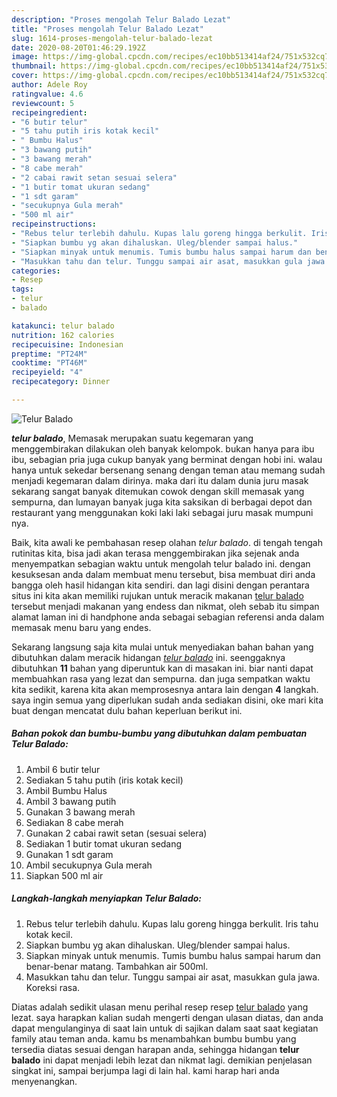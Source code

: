 ```yaml
---
description: "Proses mengolah Telur Balado Lezat"
title: "Proses mengolah Telur Balado Lezat"
slug: 1614-proses-mengolah-telur-balado-lezat
date: 2020-08-20T01:46:29.192Z
image: https://img-global.cpcdn.com/recipes/ec10bb513414af24/751x532cq70/telur-balado-foto-resep-utama.jpg
thumbnail: https://img-global.cpcdn.com/recipes/ec10bb513414af24/751x532cq70/telur-balado-foto-resep-utama.jpg
cover: https://img-global.cpcdn.com/recipes/ec10bb513414af24/751x532cq70/telur-balado-foto-resep-utama.jpg
author: Adele Roy
ratingvalue: 4.6
reviewcount: 5
recipeingredient:
- "6 butir telur"
- "5 tahu putih iris kotak kecil"
- " Bumbu Halus"
- "3 bawang putih"
- "3 bawang merah"
- "8 cabe merah"
- "2 cabai rawit setan sesuai selera"
- "1 butir tomat ukuran sedang"
- "1 sdt garam"
- "secukupnya Gula merah"
- "500 ml air"
recipeinstructions:
- "Rebus telur terlebih dahulu. Kupas lalu goreng hingga berkulit. Iris tahu kotak kecil."
- "Siapkan bumbu yg akan dihaluskan. Uleg/blender sampai halus."
- "Siapkan minyak untuk menumis. Tumis bumbu halus sampai harum dan benar-benar matang. Tambahkan air 500ml."
- "Masukkan tahu dan telur. Tunggu sampai air asat, masukkan gula jawa. Koreksi rasa."
categories:
- Resep
tags:
- telur
- balado

katakunci: telur balado 
nutrition: 162 calories
recipecuisine: Indonesian
preptime: "PT24M"
cooktime: "PT46M"
recipeyield: "4"
recipecategory: Dinner

---
```



![Telur Balado](https://img-global.cpcdn.com/recipes/ec10bb513414af24/751x532cq70/telur-balado-foto-resep-utama.jpg)

<b><i>telur balado</i></b>, Memasak merupakan suatu kegemaran yang menggembirakan dilakukan oleh banyak kelompok. bukan hanya para ibu ibu, sebagian pria juga cukup banyak yang berminat dengan hobi ini. walau hanya untuk sekedar bersenang senang dengan teman atau memang sudah menjadi kegemaran dalam dirinya. maka dari itu dalam dunia juru masak sekarang sangat banyak ditemukan cowok dengan skill memasak yang sempurna, dan lumayan banyak juga kita saksikan di berbagai depot dan restaurant yang menggunakan koki laki laki sebagai juru masak mumpuni nya.

Baik, kita awali ke pembahasan resep olahan <i>telur balado</i>. di tengah tengah rutinitas kita, bisa jadi akan terasa menggembirakan jika sejenak anda menyempatkan sebagian waktu untuk mengolah telur balado ini. dengan kesuksesan anda dalam membuat menu tersebut, bisa membuat diri anda bangga oleh hasil hidangan kita sendiri. dan lagi disini dengan perantara situs ini kita akan memiliki rujukan untuk meracik makanan <u>telur balado</u> tersebut menjadi makanan yang endess dan nikmat, oleh sebab itu simpan alamat laman ini di handphone anda sebagai sebagian referensi anda dalam memasak menu baru yang endes.




Sekarang langsung saja kita mulai untuk menyediakan bahan bahan yang dibutuhkan dalam meracik hidangan <u><i>telur balado</i></u> ini. seenggaknya dibutuhkan <b>11</b> bahan yang diperuntuk kan di masakan ini. biar nanti dapat membuahkan rasa yang lezat dan sempurna. dan juga sempatkan waktu kita sedikit, karena kita akan memprosesnya antara lain dengan <b>4</b> langkah. saya ingin semua yang diperlukan sudah anda sediakan disini, oke mari kita buat dengan mencatat dulu bahan keperluan berikut ini.

<!--inarticleads1-->

##### Bahan pokok dan bumbu-bumbu yang dibutuhkan dalam pembuatan Telur Balado:

1. Ambil 6 butir telur
1. Sediakan 5 tahu putih (iris kotak kecil)
1. Ambil  Bumbu Halus
1. Ambil 3 bawang putih
1. Gunakan 3 bawang merah
1. Sediakan 8 cabe merah
1. Gunakan 2 cabai rawit setan (sesuai selera)
1. Sediakan 1 butir tomat ukuran sedang
1. Gunakan 1 sdt garam
1. Ambil secukupnya Gula merah
1. Siapkan 500 ml air




<!--inarticleads2-->

##### Langkah-langkah menyiapkan Telur Balado:

1. Rebus telur terlebih dahulu. Kupas lalu goreng hingga berkulit. Iris tahu kotak kecil.
1. Siapkan bumbu yg akan dihaluskan. Uleg/blender sampai halus.
1. Siapkan minyak untuk menumis. Tumis bumbu halus sampai harum dan benar-benar matang. Tambahkan air 500ml.
1. Masukkan tahu dan telur. Tunggu sampai air asat, masukkan gula jawa. Koreksi rasa.




Diatas adalah sedikit ulasan menu perihal resep resep <u>telur balado</u> yang lezat. saya harapkan kalian sudah mengerti dengan ulasan diatas, dan anda dapat mengulanginya di saat lain untuk di sajikan dalam saat saat kegiatan family atau teman anda. kamu bs menambahkan bumbu bumbu yang tersedia diatas sesuai dengan harapan anda, sehingga hidangan <b>telur balado</b> ini dapat menjadi lebih lezat dan nikmat lagi. demikian penjelasan singkat ini, sampai berjumpa lagi di lain hal. kami harap hari anda menyenangkan.
